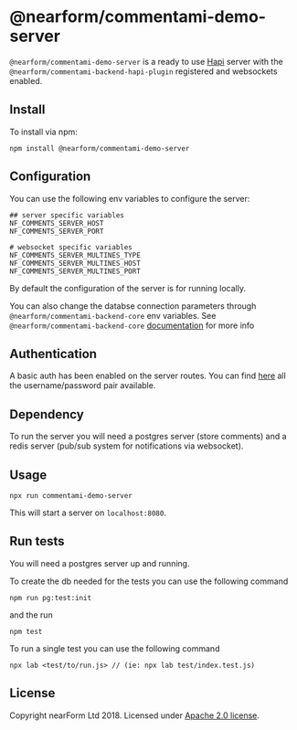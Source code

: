 # @nearform/commentami-demo-server

`@nearform/commentami-demo-server` is a ready to use [Hapi][hapi] server with the `@nearform/commentami-backend-hapi-plugin` registered and websockets enabled.

## Install

To install via npm:

```
npm install @nearform/commentami-demo-server
```

## Configuration

You can use the following env variables to configure the server:

```
## server specific variables
NF_COMMENTS_SERVER_HOST
NF_COMMENTS_SERVER_PORT

# websocket specific variables
NF_COMMENTS_SERVER_MULTINES_TYPE
NF_COMMENTS_SERVER_MULTINES_HOST
NF_COMMENTS_SERVER_MULTINES_PORT
```

By default the configuration of the server is for running locally.

You can also change the databse connection parameters through `@nearform/commentami-backend-core` env variables. See `@nearform/commentami-backend-core` [documentation](https://github.com/nearform/commentami/blob/master/packages/commentami-backend-core/README.md) for more info

## Authentication

A basic auth has been enabled on the server routes. You can find [here](https://github.com/nearform/commentami/blob/documentation-review/packages/commentami-demo-server/lib/auth.js#L5-L10) all the username/password pair available.

## Dependency

To run the server you will need a postgres server (store comments) and a redis server (pub/sub system for notifications via websocket).

## Usage

```
npx run commentami-demo-server
```

This will start a server on `localhost:8080`.

## Run tests

You will need a postgres server up and running.

To create the db needed for the tests you can use the following command

```
npm run pg:test:init
```

and the run

```
npm test
```

To run a single test you can use the following command

```
npx lab <test/to/run.js> // (ie: npx lab test/index.test.js)
```

## License

Copyright nearForm Ltd 2018. Licensed under [Apache 2.0 license][license].

[hapi]: https://hapijs.com/
[license]: ./LICENSE.md
